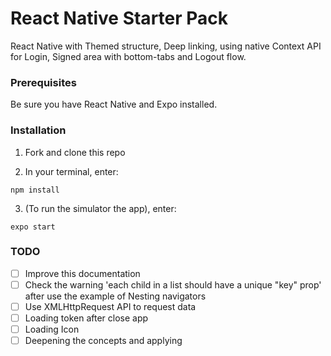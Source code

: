 # React Native Starter Pack
React Native with Themed structure, Deep linking, using native Context API for Login, Signed area with bottom-tabs and Logout flow.

### Prerequisites
Be sure you have React Native and Expo installed.

### Installation

1. Fork and clone this repo

2. In your terminal, enter:

```
npm install
```

3. (To run the simulator the app), enter:

```
expo start
```

### TODO
- [ ] Improve this documentation
- [ ] Check the warning 'each child in a list should have a unique "key" prop' after use the example of Nesting navigators
- [ ] Use XMLHttpRequest API to request data
- [ ] Loading token after close app
- [ ] Loading Icon
- [ ] Deepening the concepts and applying
